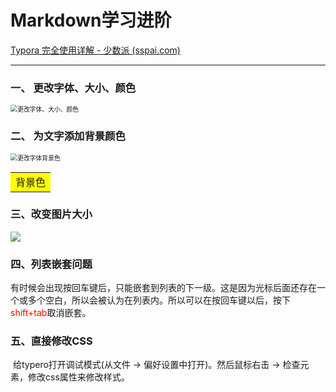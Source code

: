 # Markdown学习进阶

[Typora 完全使用详解 - 少数派 (sspai.com)](https://sspai.com/post/54912)

---

### 一、 更改字体、大小、颜色

<img src="E:\Storage\博客\Typora\image\Markdown语法\更改字体、大小、颜色.png" alt="更改字体、大小、颜色" style="zoom:70%;" />

### 二、 为文字添加背景颜色

<img src="E:\Storage\博客\Typora\image\Markdown语法\更改字体背景色.png" alt="更改字体背景色" style="zoom:70%;" />

<table ><td bgcolor=yellow align = center>背景色</td></table>

### 三、改变图片大小

<img src="E:\Storage\博客\Typora\image\Markdown语法\设置图片大小.png"></img>

### 四、列表嵌套问题

​	有时候会出现按回车键后，只能嵌套到列表的下一级。这是因为光标后面还存在一个或多个空白，所以会被认为在列表内。所以可以在按回车键以后，按下<font color = red>shift+tab</font>取消嵌套。

### 五、直接修改CSS

​	给typero打开调试模式(从文件 -> 偏好设置中打开)。然后鼠标右击 -> 检查元素，修改css属性来修改样式。

 